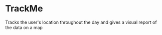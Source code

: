 TrackMe
=======

Tracks the user's location throughout the day and gives a visual report of the data on a map

